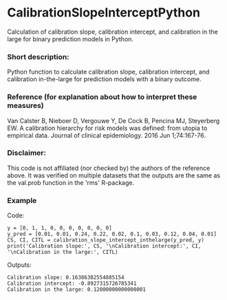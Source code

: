 # CalibrationSlopeInterceptPython
Calculation of calibration slope, calibration intercept, and calibration in the large for binary prediction models in Python.

### Short description:
Python function to calculate calibration slope, calibration intercept, and calibration in-the-large for prediction models with a binary outcome.

### Reference (for explanation about how to interpret these measures)
Van Calster B, Nieboer D, Vergouwe Y, De Cock B, Pencina MJ, Steyerberg EW. A calibration hierarchy for risk models was defined: from utopia to empirical data. Journal of clinical epidemiology. 2016 Jun 1;74:167-76.

### Disclaimer:
This code is not affiliated (nor checked by) the authors of the reference above. It was verified on multiple datasets that the outputs are the same as the val.prob function in the 'rms' R-package.


### Example
Code:
```
y = [0, 1, 1, 0, 0, 0, 0, 0, 0, 0]
y_pred = [0.01, 0.01, 0.24, 0.22, 0.02, 0.1, 0.03, 0.12, 0.04, 0.01]
CS, CI, CITL = calibration_slope_intercept_inthelarge(y_pred, y)
print('Calibration slope:', CS, '\nCalibration intercept:', CI, '\nCalibration in the large:', CITL)
```
Outputs:
```
Calibration slope: 0.16386382554885154 
Calibration intercept: -0.8927315726785341 
Calibration in the large: 0.12000000000000001
```
